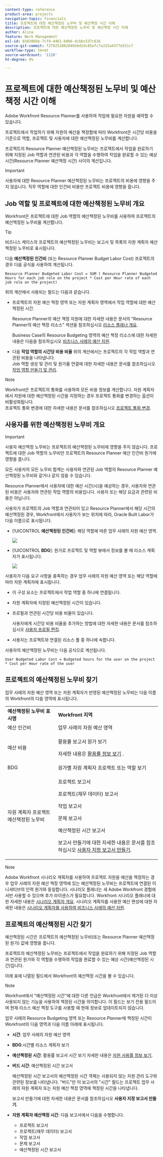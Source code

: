 ```yaml
---
content-type: reference
product-area: projects
navigation-topic: financials
title: 프로젝트에 대한 예산책정된 노무비 및 예산책정 시간 이해
description: 프로젝트에 대한 예산책정된 노무비 및 예산책정 시간 이해
author: Alina
feature: Work Management
exl-id: 01020bbb-7cf9-4461-b0b6-dcbbc537c616
source-git-commit: f2f825280204b56d2dc85efc7a315a4377e551c7
workflow-type: tm+mt
source-wordcount: '1128'
ht-degree: 0%

---
```


# 프로젝트에 대한 예산책정된 노무비 및 예산책정 시간 이해

<!--
<(NOTE: Keep the structure of this article similar to Calculating Budgeted Cost)</p>
-->

Adobe Workfront Resource Planner를 사용하여 작업에 필요한 자원을 예약할 수 있습니다.

프로젝트에서 작업하기 위해 자원의 예산을 책정함에 따라 Workfront은 시간당 비용을 기준으로 역할, 프로젝트 및 사용자에 대한 예산책정된 노무비를 계산합니다.

프로젝트의 Resource Planner 예산책정된 노무비는 프로젝트에서 작업을 완료하기 위해 지정된 Job 역할과 연관된 비용과 각 역할을 수행하여 작업을 완료할 수 있는 예상 시간(Resource Planner 예산책정 시간) 사이의 계산입니다.

>[!IMPORTANT]
>
>사용자에 대한 Resource Planner 예산책정된 노무비는 프로젝트의 비용에 영향을 주지 않습니다. 직무 역할에 대한 인건비 비용만 프로젝트 비용에 영향을 줍니다.

## Job 역할 및 프로젝트에 대한 예산책정된 노무비 개요

Workfront은 프로젝트에 대한 Job 역할의 예산책정된 노무비를 사용하여 프로젝트의 예산책정된 노무비를 계산합니다.

>[!TIP]
>
>비즈니스 케이스의 프로젝트의 예산책정된 노무비는 보고서 및 목록의 자원 계획자 예산책정된 노무비로 표시됩니다.

다음 **예산책정된 인건비** (또는 Resource Planner Budget Labor Cost) 프로젝트의 경우 다음 공식을 사용하여 계산됩니다.

`Resource Planner Budgeted Labor Cost = SUM ( Resource Planner Budgeted Hours for each job role on the project * Cost per Hour rate of each job role on the project)`

위의 계산에서 사용되는 필드는 다음과 같습니다.

* 프로젝트의 자원 예산 책정 영역 또는 자원 계획자 영역에서 작업 역할에 대한 예산 책정된 시간.

   Resource Planner의 예산 책정 자원에 대한 자세한 내용은 문서의 &quot;Resource Planner의 예산 책정 리소스&quot; 섹션을 참조하십시오 [리소스 플래너 개요](../../../resource-mgmt/resource-planning/get-started-resource-planner.md).

   Business Case의 Resource Budgeting 영역의 예산 책정 리소스에 대한 자세한 내용은 다음을 참조하십시오 [비즈니스 사례의 예산 자원](../../../manage-work/projects/define-a-business-case/budget-resources-in-business-case.md).

* 다음 **작업 역할의 시간당 비용 비율** 위의 계산에서는 프로젝트의 각 작업 역할과 연관된 비용을 나타냅니다.\
   Job 역할 생성 및 관리 및 원가율 연결에 대한 자세한 내용은 문서를 참조하십시오 [작업 역할 만들기 및 관리](../../../administration-and-setup/set-up-workfront/organizational-setup/create-manage-job-roles.md).

>[!NOTE]
>
>Workfront은 프로젝트의 통화를 사용하여 모든 비용 정보를 계산합니다. 자원 계획자에서 자원에 대한 예산책정된 시간을 지정하는 경우 프로젝트 통화를 변경하는 옵션이 비활성화됩니다.\
>프로젝트 통화 변경에 대한 자세한 내용은 문서를 참조하십시오 [프로젝트 통화 변경](../../../manage-work/projects/project-finances/change-project-currency.md).

## 사용자를 위한 예산책정된 노무비 개요

<!--
<p data-mc-conditions="QuicksilverOrClassic.Draft mode">(NOTE: Update the following section in the Create a Business Case article, as well, when you update it here.)</p>
-->

>[!IMPORTANT]
>
>사용자 예산책정 노무비는 프로젝트의 예산책정된 노무비에 영향을 주지 않습니다. 프로젝트에 대한 Job 역할의 노무비만 프로젝트의 Resource Planner 예산 인건비 원가에 영향을 줍니다.
> 
>모든 사용자의 모든 노무비 합계는 사용자와 연관된 Job 역할의 Resource Planner 예산책정된 노무비와 같거나 같지 않을 수 있습니다.
>
>Resource Planner에서 사용자에 대한 예산 시간(시)을 예상하는 경우, 사용자와 연관된 비용은 사용자와 연관된 작업 역할의 비용입니다. 사용자 또는 해당 요금과 관련된 비용은 아닙니다.

사용자가 프로젝트의 Job 역할과 연관되어 있고 Resource Planner에서 해당 시간의 예산책정된 경우, Workfront에서 사용자가 보는 위치에 따라, Oracle Built Labor가 다음 이름으로 표시됩니다.

* [!UICONTROL **예산책정된 인건비**]: 해당 역할에 따른 업무 사례의 자원 예산 영역.

   ![](assets/budgeted-labor-cost-for-users-in-business-case-highlighted-350x73.png)

* [!UICONTROL **BDG**]: 원가로 프로젝트 및 역할 뷰에서 정보를 볼 때 리소스 계획자가 표시됩니다.

   ![](assets/budgeted-labor-cost-for-users-in-rp-project-view-cost--highlighted-350x115.png)

사용자가 다음 요구 사항을 충족하는 경우 업무 사례의 자원 예산 영역 또는 해당 역할에 따라 자원 계획자에 표시됩니다.

* 이 구성 요소는 프로젝트에서 작업 역할 중 하나에 연결됩니다.
* 자원 계획자에 지정된 예산책정된 시간이 있습니다.
* 프로필과 연관된 시간당 비용 비율이 있습니다.

   사용자에게 시간당 비용 비율을 추가하는 방법에 대한 자세한 내용은 문서를 참조하십시오 [사용자 프로필 편집](../../../administration-and-setup/add-users/create-and-manage-users/edit-a-users-profile.md).

* 사용자는 프로젝트와 연결된 리소스 풀 중 하나에 속합니다.

사용자의 예산책정된 노무비는 다음 공식으로 계산됩니다.

`User Budgeted Labor Cost = Budgeted hours for the user on the project * Cost per Hour rate of the user`

## 프로젝트의 예산책정된 노무비 찾기

업무 사례의 자원 예산 영역 또는 자원 계획자가 반영된 예산책정된 노무비는 다음 이름의 Workfront의 다음 영역에 표시됩니다.

<table style="table-layout:auto"> 
   <col> 
   <col> 
   <tbody> 
    <tr> 
     <td><strong>예산책정된 노무비 표시명</strong></td> 
     <td><strong>Workfront 지역</strong></td> 
    </tr> 
    <tr> 
     <td>예산 인건비</td> 
     <td>업무 사례의 자원 예산 영역</td> 
    </tr> 
    <tr> 
     <td>예산 비용</td> 
     <td><p>활용률 보고서 원가 보기</p><p>자세한 내용은 <a href="../../../resource-mgmt/resource-utilization/view-utilization-information.md">활용률 정보 보기</a> .</p></td> 
    </tr> 
    <tr> 
     <td>BDG </td> 
     <td>원가별 자원 계획자 프로젝트 또는 역할 보기</td> 
    </tr> 
    <tr> 
     <td>자원 계획자 프로젝트 예산책정된 노무비</td> 
     <td> <p>프로젝트 보고서</p> <p>프로젝트(재무 데이터) 보고서</p> <p>작업 보고서</p> <p>문제 보고서</p> <p>예산책정된 시간 보고서</p> <p>보고서 만들기에 대한 자세한 내용은 문서를 참조하십시오 <a href="../../../reports-and-dashboards/reports/creating-and-managing-reports/create-custom-report.md" class="MCXref xref">사용자 지정 보고서 만들기</a>.</p> </td> 
    </tr> 
   </tbody> 
  </table>

>[!NOTE]
>
>Adobe Workfront 시나리오 계획자를 사용하여 프로젝트 자원을 예산을 책정하는 경우 업무 사례의 자원 예산 책정 영역에 있는 예산책정된 노무비는 프로젝트에 연결된 이니셔티브의 인력 원가와 동일합니다. 시나리오 플래너는 새 Adobe Workfront 경험에서만 사용할 수 있으며 추가 라이센스가 필요합니다. Workfront 시나리오 플래너에 대한 자세한 내용은 [시나리오 계획자 개요](../../../scenario-planner/scenario-planner-overview.md). 시나리오 계획자를 사용한 예산 편성에 대한 자세한 내용은 [시나리오 계획자를 사용하여 비즈니스 사례의 예산 자원](../../../manage-work/projects/define-a-business-case/budget-resources-in-business-case-use-scenario-planner.md).

## 프로젝트의 예산책정된 시간 찾기

<!--
(NOTE: Keep the structure of this article similar to Calculating Budgeted Cost)
-->

예산책정된 시간은 프로젝트의 예산책정된 노무비(또는 Resource Planner 예산책정된 원가) 값에 영향을 줍니다.

프로젝트의 예산책정된 노무비는 프로젝트에서 작업을 완료하기 위해 지정된 Job 역할과 연관된 원가와 각 역할을 수행하여 작업을 완료할 수 있는 예상 시간(예산책정된 시간)입니다.

아래 표에 나열된 필드에서 Workfront의 예산책정 시간을 볼 수 있습니다.

>[!NOTE]
>
>Workfront에서 &quot;예산책정된 시간&quot;에 대한 다른 언급은 Workfront에서 제거된 더 이상 사용되지 않는 기능을 사용하여 책정된 시간을 의미합니다. 이 필드는 보기 전용 필드이며 현재 리소스 예산 책정 도구를 사용할 때 현재 정보로 업데이트되지 않습니다.

업무 사례의 Resource Budgeting 영역 또는 Resource Planner에 책정된 시간이 Workfront의 다음 영역과 다음 이름 아래에 표시됩니다.

* **시간**: 업무 사례의 자원 예산 영역
* **BDG**:시간별 리소스 계획자 보기
* **예산책정된 시간**: 활용률 보고서 시간 보기 자세한 내용은 [자원 사용률 정보 보기](../../../resource-mgmt/resource-utilization/view-utilization-information.md).
* **버드 시간**: 예산책정된 시간 보고서

   예산책정된 시간 보고서의 예산책정된 시간 객체는 사용되지 않는 자원 관리 도구와 관련된 정보를 나타냅니다. &quot;버드&quot;만 이 보고서의 &quot;시간&quot; 필드는 프로젝트 업무 사례의 자원 계획자 또는 자원 예산 책정 영역에 책정된 시간을 나타냅니다.

   보고서 만들기에 대한 자세한 내용은 문서를 참조하십시오 **사용자 지정 보고서 만들기**.
* **자원 계획자 예산책정 시간**: 다음 보고서에서 다음을 수행합니다.

   * 프로젝트 보고서
   * 프로젝트(재무 데이터) 보고서
   * 작업 보고서
   * 문제 보고서
   * 예산책정된 시간 보고서
